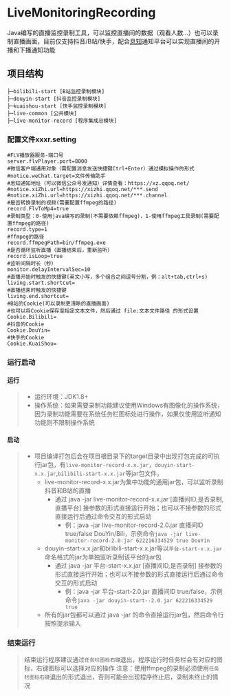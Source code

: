 # LiveMonitoringRecording
Java编写的直播监控录制工具，可以监控直播间的数据（观看人数...）也可以录制直播画面，目前仅支持抖音/B站/快手，配合[息知](https://xz.qqoq.net/)通知平台可以实现直播间的开播和下播通知功能

## 项目结构
```
├─bilibili-start [B站监控录制模块]
├─douyin-start [抖音监控录制模块]
├─kuaishou-start [快手监控录制模块]
├─live-common [公共模块]
├─live-monitor-record [程序集成总模块]
```

### 配置文件xxxr.setting
```properties
#FLV播放器服务-端口号
server.flvPlayer.port=8000
#微信客户端通用对象（需配置消息发送快捷键Ctrl+Enter）通过模拟操作的形式
#notice.weChat.target=文件传输助手
#息知通知地址（可以微信公众号发通知）详情查看：https://xz.qqoq.net/
#notice.xiZhi.url=https://xizhi.qqoq.net/***.send
#notice.xiZhi.url=https://xizhi.qqoq.net/***.channel
#是否转换录制的视频(需要配置ffmpeg的路径)
record.FlvToMp4=true
#录制类型：0-使用java编写的录制(不需要依赖ffmpeg)，1-使用ffmpeg工具录制(需要配置ffmpeg的路径)
record.type=1
#ffmpeg的路径
record.ffmpegPath=bin/ffmpeg.exe
#是否循环监听直播（直播结束后，重新监听）
record.isLoop=true
#监听间隔时长（秒）
monitor.delayIntervalSec=10
#直播开始时触发的快捷键(英文小写，多个组合之间逗号分割，例：alt+tab,ctrl+s)
living.start.shortcut=
#直播结束时触发的快捷键
living.end.shortcut=
#B站的Cookie(可以录制更清晰的直播画面)
#也可以将Cookie保存至指定文本文件，然后通过 file:文本文件路径 的形式设置
Cookie.Bilibili=
#抖音的Cookie
Cookie.DouYin=
#快手的Cookie
Cookie.KuaiShou=
```
### 运行启动
#### 运行
> * 运行环境：JDK1.8+
> * 操作系统：如果需要录制功能建议使用Windows有图像化的操作系统，因为录制功能需要在系统任务栏图标处进行操作，如果仅使用监听通知功能则不限制操作系统
#### 启动
> * 项目编译打包后会在项目根目录下的target目录中出现打包完成的可执行jar包，有```live-monitor-record-x.x.jar```，```douyin-start-x.x.jar```,```bilibili-start-x.x.jar```等jar包文件，
>   * live-monitor-record-x.x.jar为集中功能的通用jar包，可以监听录制抖音和B站的直播
>     * 通过 java -jar live-monitor-record-x.x.jar [直播间ID,是否录制,直播平台] 接参数的形式直接运行开始；也可以不接参数的形式直接运行后通过命令交互的形式启动
>       * 例：java -jar live-monitor-record-2.0.jar 直播间ID true/false DouYin/Bili，示例命令```java -jar live-monitor-record-2.0.jar 622216334529 true DouYin```
>   * douyin-start-x.x.jar和bilibili-start-x.x.jar等以```平台-start-x.x.jar```命名格式的jar为单独监听录制该平台的jar包
>     * 通过 java -jar 平台-start-x.x.jar [直播间ID,是否录制] 接参数的形式直接运行开始；也可以不接参数的形式直接运行后通过命令交互的形式启动 
>       * 例：java -jar 平台-start-2.0.jar 直播间ID true/false，示例命令```java -jar douyin-start--2.0.jar 622216334529 true```
>   * 所有的jar包都可以通过 java -jar 的命令直接运行jar包，然后命令行按照提示输入

### 结束运行
> 结束运行程序建议通过```任务栏图标右键```退出，程序运行时任务栏会有对应的图标，右键图标可以选择对应的操作
> 注意：使用ffmpeg的录制必须使用```任务栏图标右键```退出的形式退出，否则可能会出现程序终止后，录制未终止的情况
